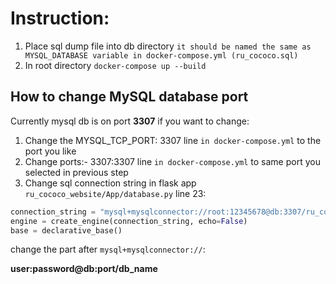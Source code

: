 # Instruction:
1) Place sql dump file into db directory
`it should be named the same as MYSQL_DATABASE variable in docker-compose.yml (ru_cococo.sql)`
2) In root directory
`docker-compose up --build`
## How to change MySQL database port
Currently mysql db is on port **3307** if you want to change:

1) Change the MYSQL_TCP_PORT: 3307 line `in docker-compose.yml` to the port you like
2) Change ports:- 3307:3307 line `in docker-compose.yml` to same port you selected in previous step
3) Change sql connection string in flask app `ru_cococo_website/App/database.py` line 23:
```python
connection_string = "mysql+mysqlconnector://root:12345678@db:3307/ru_cococo" # This
engine = create_engine(connection_string, echo=False)
base = declarative_base()
```
change the part after `mysql+mysqlconnector://`:

**user:password@db:port/db_name**
   
